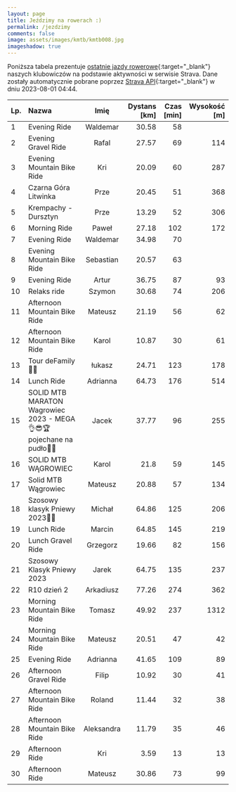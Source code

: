 ```yaml
---
layout: page
title: Jeździmy na rowerach :)
permalink: /jezdzimy
comments: false
image: assets/images/kmtb/kmtb008.jpg
imageshadow: true
---
```


Poniższa tabela prezentuje [ostatnie jazdy rowerowe](https://www.strava.com/clubs/336381){:target="_blank"} naszych klubowiczów na podstawie aktywności w serwisie Strava. Dane zostały automatycznie pobrane poprzez [Strava API](https://developers.strava.com/docs/reference/#api-Clubs-getClubActivitiesById){:target="_blank"} w dniu 2023-08-01 04:44.

Lp. | Nazwa | Imię | Dystans [km] | Czas [min] | Wysokość [m]
:--- | :--- | :---: | ---: | ---: | ---:
1|Evening Ride|Waldemar|30.58|58|
2|Evening Gravel Ride|Rafal|27.57|69|114
3|Evening Mountain Bike Ride|Kri|20.09|60|287
4|Czarna Góra Litwinka |Prze|20.45|51|368
5|Krempachy - Dursztyn|Prze|13.29|52|306
6|Morning Ride|Paweł|27.18|102|172
7|Evening Ride|Waldemar|34.98|70|
8|Evening Mountain Bike Ride|Sebastian|20.57|63|
9|Evening Ride|Artur|36.75|87|93
10|Relaks ride|Szymon|30.68|74|206
11|Afternoon Mountain Bike Ride|Mateusz|21.19|56|62
12|Afternoon Mountain Bike Ride|Karol|10.87|30|61
13|Tour deFamily🚵🌅|łukasz|24.71|123|178
14|Lunch Ride|Adrianna|64.73|176|514
15|SOLID MTB MARATON Wagrowiec 2023 - MEGA 👌😎🏆pojechane na pudło🥉🔥|Jacek|37.77|96|255
16|SOLID MTB WĄGROWIEC|Karol|21.8|59|145
17|Solid MTB Wągrowiec |Mateusz|20.88|57|134
18|Szosowy klasyk Pniewy 2023🚴‍♂️|Michał|64.86|125|206
19|Lunch Ride|Marcin|64.85|145|219
20|Lunch Gravel Ride|Grzegorz|19.66|82|156
21|Szosowy Klasyk Pniewy 2023|Jarek|64.75|135|237
22|R10 dzień 2|Arkadiusz|77.26|274|362
23|Morning Mountain Bike Ride|Tomasz|49.92|237|1312
24|Morning Mountain Bike Ride|Mateusz|20.51|47|42
25|Evening Ride|Adrianna|41.65|109|89
26|Afternoon Gravel Ride|Filip|10.92|30|41
27|Afternoon Mountain Bike Ride|Roland|11.44|32|38
28|Afternoon Mountain Bike Ride|Aleksandra|11.79|35|46
29|Afternoon Ride|Kri|3.59|13|13
30|Afternoon Ride|Mateusz|30.86|73|99
